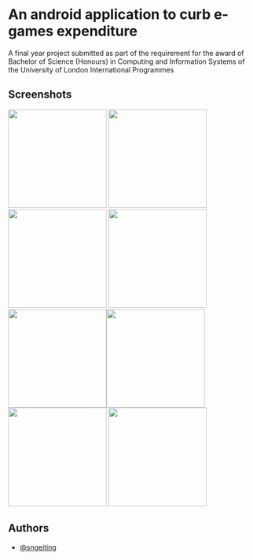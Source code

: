 
# An android application to curb e-games expenditure

A final year project submitted as part of the requirement for the award of Bachelor of Science (Honours) in Computing and Information Systems of the University of London International Programmes

## Screenshots
<img src="https://i.imgur.com/MUICOHS.png" width="200"> <img src="https://i.imgur.com/EVGR32W.png" width="200"> <img src="https://imgur.com/4LsfALR.png" width="200"> <img src="https://imgur.com/xVflBY0.png" width="200"> <img src="https://imgur.com/dcasLlT.png" width="200"><img src="https://imgur.com/2IEeEdr.png" width="200"> <img src="https://i.imgur.com/IZMOrh4.png" width="200"> <img src="https://i.imgur.com/IZMOrh4.png" width="200">




## Authors

- [@sngeiting](https://www.github.com/sngeiting)

